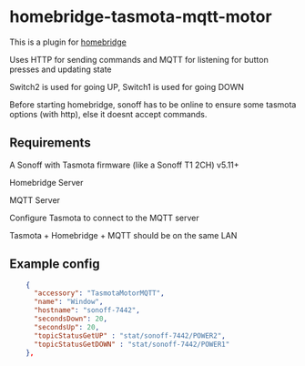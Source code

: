 # homebridge-tasmota-mqtt-motor

This is a plugin for [homebridge](https://github.com/nfarina/homebridge)

Uses HTTP for sending commands and MQTT for listening for button presses and updating state

Switch2 is used for going UP, Switch1 is used for going DOWN

Before starting homebridge, sonoff has to be online to ensure some tasmota options (with http), else it doesnt accept commands.

## Requirements

A Sonoff with Tasmota firmware (like a Sonoff T1 2CH) v5.11+


Homebridge Server

MQTT Server

Configure Tasmota to connect to the MQTT server

Tasmota + Homebridge + MQTT should be on the same LAN

## Example config

```json
    {
      "accessory": "TasmotaMotorMQTT",
      "name": "Window",
      "hostname": "sonoff-7442",
      "secondsDown": 20,
      "secondsUp": 20,
      "topicStatusGetUP" : "stat/sonoff-7442/POWER2",
      "topicStatusGetDOWN" : "stat/sonoff-7442/POWER1"
    },
```